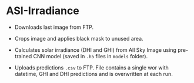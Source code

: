 # ASI-Irradiance

* Downloads last image from FTP.

* Crops image and applies black mask to unused area.

* Calculates solar irradiance (DHI and GHI) from All Sky Image using pre-trained CNN model (saved in ```.h5``` files in ```models``` folder).

* Uploads predictions ```.csv``` to FTP. File contains a single wor with datetime, GHI and DHI predictions and is overwritten at each run.